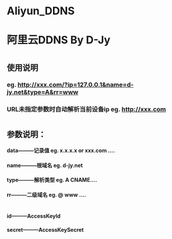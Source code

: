 # Aliyun_DDNS

# 阿里云DDNS By D-Jy
#
## 使用说明
### eg. http://xxx.com/?ip=127.0.0.1&name=d-jy.net&type=A&rr=www
### URL未指定参数时自动解析当前设备ip eg. http://xxx.com
#
## 参数说明：
#### data———记录值	eg. x.x.x.x or xxx.com ....
#### name———根域名	eg. d-jy.net
#### type———解析类型	eg. A CNAME....
#### rr———二级域名	eg. @ www ....
#
#### id———AccessKeyId
#### secret———AccessKeySecret
